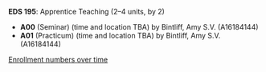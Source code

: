 **EDS 195**: Apprentice Teaching (2–4 units, by 2)

- **A00** (Seminar) (time and location TBA) by Bintliff, Amy S.V. (A16184144)
- **A01** (Practicum) (time and location TBA) by Bintliff, Amy S.V. (A16184144)

[Enrollment numbers over time](./EDS195.tsv)
